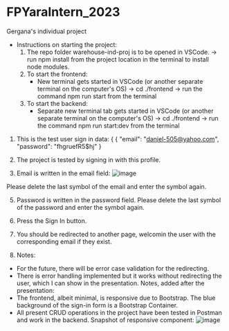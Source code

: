 # FPYaraIntern_2023
Gergana's individual project

- Instructions on starting the project:
    1. The repo folder warehouse-ind-proj is to be opened in VSCode. -> run npm install from the project location in the terminal to install node modules.
    2. To start the frontend: 
        - New terminal gets started in VSCode (or another separate terminal on the computer's OS) -> cd ./frontend -> run the command npm run start from the terminal
    3. To start the backend:
        - Separate new terminal tab gets started in VSCode (or another separate terminal on the computer's OS) -> cd ./frontend -> run the command npm run start:dev from the terminal 
       
1. This is the test user sign in data: {
{
    "email": "daniel-505@yahoo.com",
    "password": "fhgruefR5$hj"
 }
 
 2. The project is tested by signing in with this profile.
 3. Email is written in the email field:
![image](https://user-images.githubusercontent.com/124030241/231799679-c271b06a-dc75-48da-b105-5b2c1b3f55c3.png)


Please delete the last symbol of the email and enter the symbol again.

 5. Password is written in the password field.
 Please delete the last symbol of the password and enter the symbol again.
 
 6. Press the Sign In button.

7. You should be redirected to another page, welcomin the user with the corresponding email if they exist.

8. Notes:
 - For the future, there will be error case validation for the redirecting.
  - There is error handling implemented but it works without redirecting the user, which I can show in the presentation.
  Notes, added after the presentation:
  - The frontend, albeit minimal, is responsive due to Bootstrap. The blue background of the sign-in form is a Bootstrap Container.
  - All present CRUD operations in the project have been tested in Postman and work in the backend.
 Snapshot of responsive component:
 ![image](https://user-images.githubusercontent.com/124030241/232748154-95eab40d-be13-497e-8267-e5d7b3e78038.png)

 
